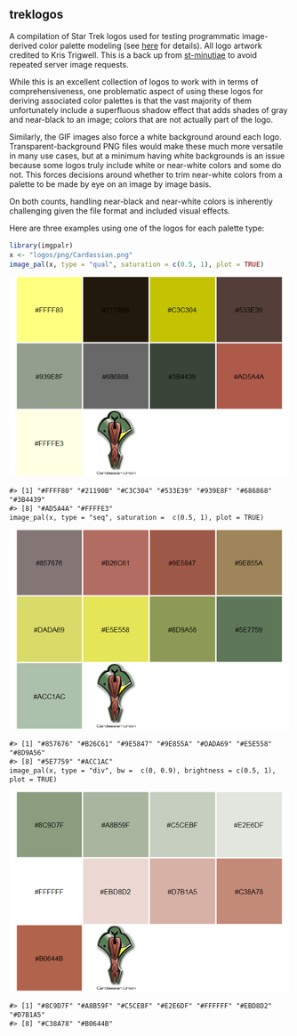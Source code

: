 
<!-- README.md is generated from README.Rmd. Please edit that file -->

## treklogos

A compilation of Star Trek logos used for testing programmatic
image-derived color palette modeling (see
[here](https://leonawicz.github.io/imgpalr/) for details). All logo
artwork credited to Kris Trigwell. This is a back up from
[st-minutiae](http://www.st-minutiae.com/resources/logos/) to avoid
repeated server image requests.

While this is an excellent collection of logos to work with in terms of
comprehensiveness, one problematic aspect of using these logos for
deriving associated color palettes is that the vast majority of them
unfortunately include a superfluous shadow effect that adds shades of
gray and near-black to an image; colors that are not actually part of
the logo.

Similarly, the GIF images also force a white background around each
logo. Transparent-background PNG files would make these much more
versatile in many use cases, but at a minimum having white backgrounds
is an issue because some logos truly include white or near-white colors
and some do not. This forces decisions around whether to trim near-white
colors from a palette to be made by eye on an image by image basis.

On both counts, handling near-black and near-white colors is inherently
challenging given the file format and included visual effects.

Here are three examples using one of the logos for each palette type:

``` r
library(imgpalr)
x <- "logos/png/Cardassian.png"
image_pal(x, type = "qual", saturation = c(0.5, 1), plot = TRUE)
```

![](README_files/figure-gfm/ex-1.png)<!-- -->

    #> [1] "#FFFF80" "#21190B" "#C3C304" "#533E39" "#939E8F" "#686868" "#3B4439"
    #> [8] "#AD5A4A" "#FFFFE3"
    image_pal(x, type = "seq", saturation =  c(0.5, 1), plot = TRUE)

![](README_files/figure-gfm/ex-2.png)<!-- -->

    #> [1] "#857676" "#B26C61" "#9E5847" "#9E855A" "#DADA69" "#E5E558" "#8D9A56"
    #> [8] "#5E7759" "#ACC1AC"
    image_pal(x, type = "div", bw =  c(0, 0.9), brightness = c(0.5, 1), plot = TRUE)

![](README_files/figure-gfm/ex-3.png)<!-- -->

    #> [1] "#8C9D7F" "#A8B59F" "#C5CEBF" "#E2E6DF" "#FFFFFF" "#EBD8D2" "#D7B1A5"
    #> [8] "#C38A78" "#B0644B"
